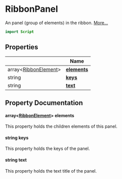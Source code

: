 # RibbonPanel

An panel (group of elements) in the ribbon. [More...](#detailed-description)

```qml
import Script
```

## Properties

| | Name |
|-|-|
|array<[RibbonElement](../script/ribbonelement.md)>|**[elements](#elements)**|
|string|**[keys](#keys)**|
|string|**[text](#text)**|

## Property Documentation

#### <a name="elements"></a>array<[RibbonElement](../script/ribbonelement.md)> **elements**

This property holds the children elements of this panel.

#### <a name="keys"></a>string **keys**

This property holds the keys of the panel.

#### <a name="text"></a>string **text**

This property holds the text title of the panel.
